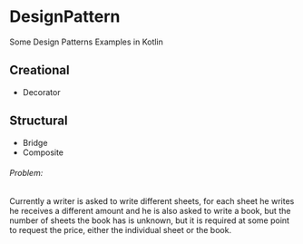 # DesignPattern
Some Design Patterns Examples in Kotlin

## Creational
* Decorator 

## Structural
* Bridge
* Composite
###### Problem: 
Currently a writer is asked to write different sheets, for each sheet he writes he receives a different amount and he is also asked to write a book, but the number of sheets the book has is unknown, but it is required at some point to request the price, either the individual sheet or the book.
